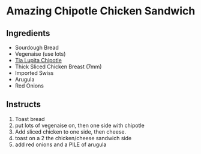 # Amazing Chipotle Chicken Sandwich

## Ingredients

 * Sourdough Bread
 * Vegenaise (use lots)
 * [Tia Lupita Chipotle](https://tialupitafoods.com/collections/sauce/products/chipotle-hot-sauce)
 * Thick Sliced Chicken Breast (7mm)
 * Imported Swiss
 * Arugula
 * Red Onions

## Instructs

1. Toast bread
2. put lots of vegenaise on, then one side with chipotle
3. Add sliced chicken to one side, then cheese.
4. toast on a 2 the chicken/cheese sandwich side
5. add red onions and a PILE of arugula